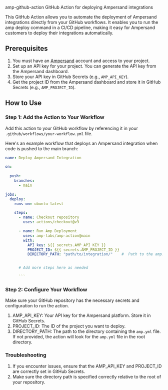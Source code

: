 amp-github-action
GitHub Action for deploying Ampersand integrations

This GitHub Action allows you to automate the deployment of Ampersand integrations directly from your GitHub workflows. It enables you to run the amp deploy command in a CI/CD pipeline, making it easy for Ampersand customers to deploy their integrations automatically.

## Prerequisites

1. You must have an [Ampersand](https://console.withampersand.com) account and access to your project.
2. Set up an API key for your project. You can generate the API key from the Ampersand dashboard.
3. Store your API key in GitHub Secrets (e.g., `AMP_API_KEY`).
4. Get the project ID from the Ampersand dashboard and store it in GitHub Secrets (e.g., `AMP_PROJECT_ID`).

## How to Use

### Step 1: Add the Action to Your Workflow

Add this action to your GitHub workflow by referencing it in your `.github/workflows/your-workflow.yml` file. 

Here's an example workflow that deploys an Ampersand integration when code is pushed to the main branch:

````yaml
name: Deploy Ampersand Integration

on:
 
  push:
    branches:
      - main

jobs:
  deploy:
    runs-on: ubuntu-latest

    steps:
      - name: Checkout repository
        uses: actions/checkout@v3

      - name: Run Amp Deployment
        uses: amp-labs/amp-action@main
        with:
          API_key: ${{ secrets.AMP_API_KEY }}
          PROJECT_ID: ${{ secrets.AMP_PROJECT_ID }}
          DIRECTORY_PATH: "path/to/integration/"    #  Path to the amp.yml file. If not provided, the action will look for the amp.yml file in the root directory.


      # Add more steps here as needed

      ```
````
### Step 2: Configure Your Workflow
Make sure your GitHub repository has the necessary secrets and configuration to run the action.

1. AMP_API_KEY: Your API key for the Ampersand platform. Store it in GitHub Secrets.
2. PROJECT_ID: The ID of the project you want to deploy.
3. DIRECTORY_PATH: The path to the directory containing the `amp.yml` file. If not provided, the action will look for the `amp.yml` file in the root directory. 


### Troubleshooting

1. If you encounter issues, ensure that the AMP_API_KEY and PROJECT_ID are correctly set in GitHub Secrets.
2. Make sure the directory path is specified correctly relative to the root of your repository.

